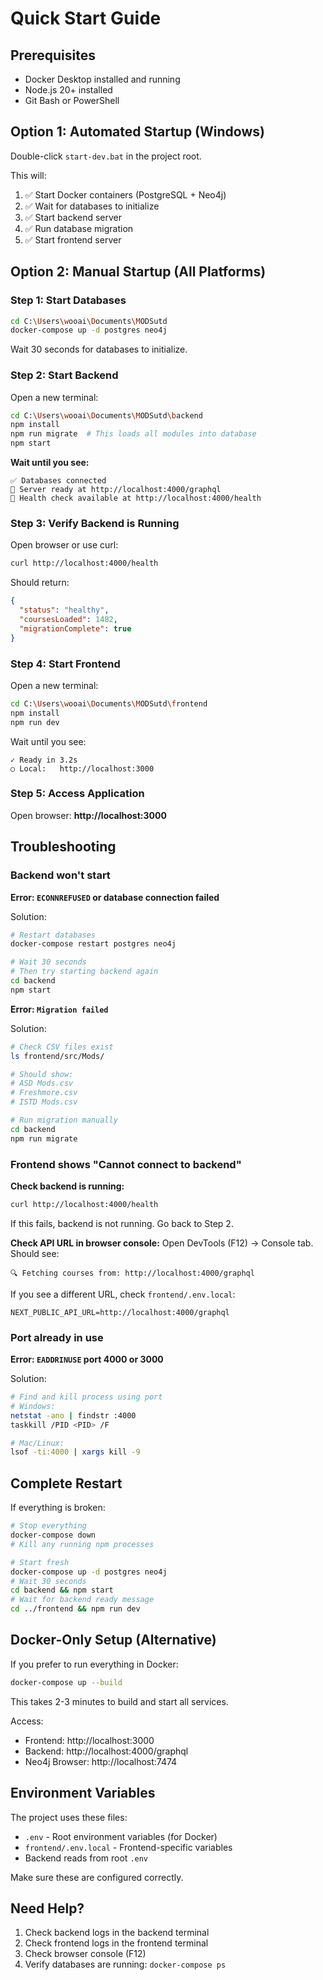 # Quick Start Guide

## Prerequisites
- Docker Desktop installed and running
- Node.js 20+ installed
- Git Bash or PowerShell

## Option 1: Automated Startup (Windows)

Double-click `start-dev.bat` in the project root.

This will:
1. ✅ Start Docker containers (PostgreSQL + Neo4j)
2. ✅ Wait for databases to initialize
3. ✅ Start backend server
4. ✅ Run database migration
5. ✅ Start frontend server

## Option 2: Manual Startup (All Platforms)

### Step 1: Start Databases

```bash
cd C:\Users\wooai\Documents\MODSutd
docker-compose up -d postgres neo4j
```

Wait 30 seconds for databases to initialize.

### Step 2: Start Backend

Open a new terminal:

```bash
cd C:\Users\wooai\Documents\MODSutd\backend
npm install
npm run migrate  # This loads all modules into database
npm start
```

**Wait until you see:**
```
✅ Databases connected
🚀 Server ready at http://localhost:4000/graphql
💚 Health check available at http://localhost:4000/health
```

### Step 3: Verify Backend is Running

Open browser or use curl:
```bash
curl http://localhost:4000/health
```

Should return:
```json
{
  "status": "healthy",
  "coursesLoaded": 1482,
  "migrationComplete": true
}
```

### Step 4: Start Frontend

Open a new terminal:

```bash
cd C:\Users\wooai\Documents\MODSutd\frontend
npm install
npm run dev
```

Wait until you see:
```
✓ Ready in 3.2s
○ Local:   http://localhost:3000
```

### Step 5: Access Application

Open browser: **http://localhost:3000**

## Troubleshooting

### Backend won't start

**Error: `ECONNREFUSED` or database connection failed**

Solution:
```bash
# Restart databases
docker-compose restart postgres neo4j

# Wait 30 seconds
# Then try starting backend again
cd backend
npm start
```

**Error: `Migration failed`**

Solution:
```bash
# Check CSV files exist
ls frontend/src/Mods/

# Should show:
# ASD Mods.csv
# Freshmore.csv
# ISTD Mods.csv

# Run migration manually
cd backend
npm run migrate
```

### Frontend shows "Cannot connect to backend"

**Check backend is running:**
```bash
curl http://localhost:4000/health
```

If this fails, backend is not running. Go back to Step 2.

**Check API URL in browser console:**
Open DevTools (F12) → Console tab. Should see:
```
🔍 Fetching courses from: http://localhost:4000/graphql
```

If you see a different URL, check `frontend/.env.local`:
```
NEXT_PUBLIC_API_URL=http://localhost:4000/graphql
```

### Port already in use

**Error: `EADDRINUSE` port 4000 or 3000**

Solution:
```bash
# Find and kill process using port
# Windows:
netstat -ano | findstr :4000
taskkill /PID <PID> /F

# Mac/Linux:
lsof -ti:4000 | xargs kill -9
```

## Complete Restart

If everything is broken:

```bash
# Stop everything
docker-compose down
# Kill any running npm processes

# Start fresh
docker-compose up -d postgres neo4j
# Wait 30 seconds
cd backend && npm start
# Wait for backend ready message
cd ../frontend && npm run dev
```

## Docker-Only Setup (Alternative)

If you prefer to run everything in Docker:

```bash
docker-compose up --build
```

This takes 2-3 minutes to build and start all services.

Access:
- Frontend: http://localhost:3000
- Backend: http://localhost:4000/graphql
- Neo4j Browser: http://localhost:7474

## Environment Variables

The project uses these files:
- `.env` - Root environment variables (for Docker)
- `frontend/.env.local` - Frontend-specific variables
- Backend reads from root `.env`

Make sure these are configured correctly.

## Need Help?

1. Check backend logs in the backend terminal
2. Check frontend logs in the frontend terminal
3. Check browser console (F12)
4. Verify databases are running: `docker-compose ps`
